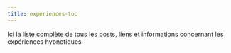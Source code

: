 ```yaml
---
title: experiences-toc
---
```


Ici la liste complète de tous les posts, liens et informations concernant les expériences hypnotiques
